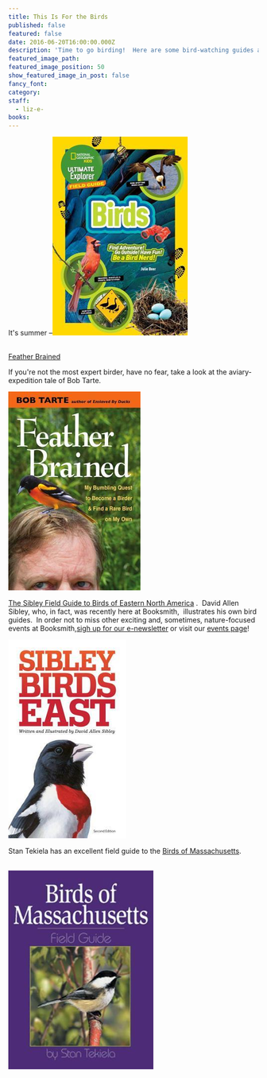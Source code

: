 ```yaml
---
title: This Is For the Birds
published: false
featured: false
date: 2016-06-20T16:00:00.000Z
description: 'Time to go birding!  Here are some bird-watching guides and tales.'
featured_image_path:
featured_image_position: 50
show_featured_image_in_post: false
fancy_font:
category:
staff:
  - liz-e-
books:
---
```



It's summer –[![](/uploads/versions/9781426322990---x----272-400x---.jpg)](http://www.brooklinebooksmith-shop.com/book/9781426322990)

<br>[Feather Brained](http://www.brooklinebooksmith-shop.com/book/9780472119868)

If you're not the most expert birder, have no fear, take a look at the aviary-expedition tale of Bob Tarte.

[![](/uploads/versions/9780472119868---x----266-400x---.jpg)](http://www.brooklinebooksmith-shop.com/book/9780472119868)

[The Sibley Field Guide to Birds of Eastern North America](http://www.brooklinebooksmith-shop.com/book/9780307957917) .&nbsp; David Allen Sibley, who, in fact, was recently here at Booksmith,&nbsp; illustrates his own bird guides.&nbsp; In order not to miss other exciting and, sometimes, nature-focused events at Booksmith,[sigh up for our e-newsletter](http://www.brooklinebooksmith.com/about-us/) or visit our [events page](http://www.brooklinebooksmith.com/events/)!

[![](/uploads/versions/9780307957917---x----237-400x---.jpg)](http://www.brooklinebooksmith-shop.com/book/9780307957917)

Stan Tekiela has an excellent field guide to the [Birds of Massachusetts](http://www.brooklinebooksmith-shop.com/book/9781885061881).

<br>[![](/uploads/versions/9781885061881---x----292-400x---.jpg)](http://www.brooklinebooksmith-shop.com/book/9781885061881)

&nbsp;

&nbsp;

&nbsp;